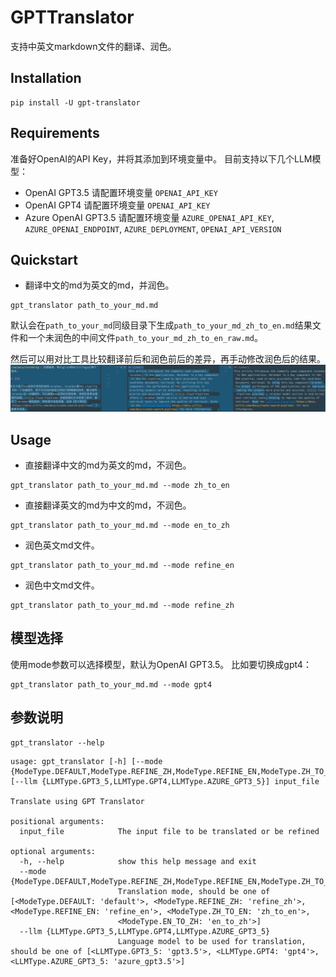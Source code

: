 # GPTTranslator
支持中英文markdown文件的翻译、润色。

## Installation
```shell
pip install -U gpt-translator
```

## Requirements
准备好OpenAI的API Key，并将其添加到环境变量中。
目前支持以下几个LLM模型：
- OpenAI GPT3.5 请配置环境变量 `OPENAI_API_KEY`
- OpenAI GPT4 请配置环境变量 `OPENAI_API_KEY`
- Azure OpenAI GPT3.5 请配置环境变量 `AZURE_OPENAI_API_KEY`, `AZURE_OPENAI_ENDPOINT`, `AZURE_DEPLOYMENT`, `OPENAI_API_VERSION`

## Quickstart
- 翻译中文的md为英文的md，并润色。
```shell
gpt_translator path_to_your_md.md
```
默认会在`path_to_your_md`同级目录下生成`path_to_your_md_zh_to_en.md`结果文件和一个未润色的中间文件`path_to_your_md_zh_to_en_raw.md`。

然后可以用对比工具比较翻译前后和润色前后的差异，再手动修改润色后的结果。
![](imgs/comparing_screenshot.png)

## Usage
- 直接翻译中文的md为英文的md，不润色。
```shell
gpt_translator path_to_your_md.md --mode zh_to_en
```

- 直接翻译英文的md为中文的md，不润色。
```shell
gpt_translator path_to_your_md.md --mode en_to_zh
```

- 润色英文md文件。
```shell
gpt_translator path_to_your_md.md --mode refine_en
```

- 润色中文md文件。
```shell
gpt_translator path_to_your_md.md --mode refine_zh
```

## 模型选择
使用mode参数可以选择模型，默认为OpenAI GPT3.5。
比如要切换成gpt4：
```shell
gpt_translator path_to_your_md.md --mode gpt4
```

## 参数说明
```shell
gpt_translator --help
```
```text
usage: gpt_translator [-h] [--mode {ModeType.DEFAULT,ModeType.REFINE_ZH,ModeType.REFINE_EN,ModeType.ZH_TO_EN,ModeType.EN_TO_ZH}] [--llm {LLMType.GPT3_5,LLMType.GPT4,LLMType.AZURE_GPT3_5}] input_file

Translate using GPT Translator

positional arguments:
  input_file            The input file to be translated or be refined

optional arguments:
  -h, --help            show this help message and exit
  --mode {ModeType.DEFAULT,ModeType.REFINE_ZH,ModeType.REFINE_EN,ModeType.ZH_TO_EN,ModeType.EN_TO_ZH}
                        Translation mode, should be one of [<ModeType.DEFAULT: 'default'>, <ModeType.REFINE_ZH: 'refine_zh'>, <ModeType.REFINE_EN: 'refine_en'>, <ModeType.ZH_TO_EN: 'zh_to_en'>,
                        <ModeType.EN_TO_ZH: 'en_to_zh'>]
  --llm {LLMType.GPT3_5,LLMType.GPT4,LLMType.AZURE_GPT3_5}
                        Language model to be used for translation, should be one of [<LLMType.GPT3_5: 'gpt3.5'>, <LLMType.GPT4: 'gpt4'>, <LLMType.AZURE_GPT3_5: 'azure_gpt3.5'>]
```